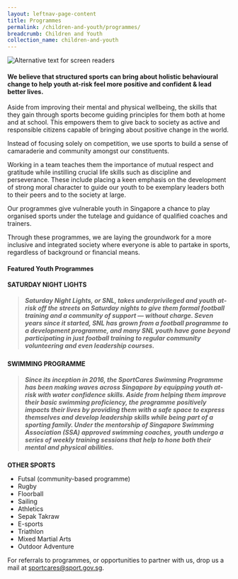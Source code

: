 ```yaml
---
layout: leftnav-page-content
title: Programmes
permalink: /children-and-youth/programmes/
breadcrumb: Children and Youth
collection_name: children-and-youth
---
```


![Alternative text for screen readers](/images/youth-programmes.jpg)

#### We believe that structured sports can bring about holistic behavioural change to help youth at-risk feel more positive and confident & lead better lives.

Aside from improving their mental and physical wellbeing, the skills that they gain through sports become guiding principles for them both at home and at school.  This empowers them to give back to society as active and responsible citizens capable of bringing about positive change in the world. 

Instead of focusing solely on competition, we use sports to build a sense of camaraderie and community amongst our constituents.  

Working in a team teaches them the importance of mutual respect and gratitude while instilling crucial life skills such as discipline and perseverance. These include placing a keen emphasis on the development of strong moral character to guide our youth to be exemplary leaders both to their peers and to the society at large.  

Our programmes give vulnerable youth in Singapore a chance to play organised sports under the tutelage and guidance of qualified coaches and trainers. 

Through these programmes, we are laying the groundwork for a more inclusive and integrated society where everyone is able to partake in sports, regardless of background or financial means. 

#### Featured **Youth Programmes**

**SATURDAY NIGHT LIGHTS**
> ##### Saturday Night Lights, or SNL, takes underprivileged and youth at-risk off the streets on Saturday nights to give them formal football training and a community of support — without charge. Seven years since it started, SNL has grown from a football programme to a development programme, and many SNL youth have gone beyond participating in just football training to regular community volunteering and even leadership courses. 

**SWIMMING PROGRAMME**
>##### Since its inception in 2016, the SportCares Swimming Programme has been making waves across Singapore by equipping youth at-risk with water confidence skills. Aside from helping them improve their basic swimming proficiency, the programme positively impacts their lives by providing them with a safe space to express themselves and develop leadership skills while being part of a sporting family.  Under the mentorship of Singapore Swimming Association (SSA) approved swimming coaches, youth undergo a series of weekly training sessions that help to hone both their mental and physical abilities. 

**OTHER SPORTS**

* Futsal (community-based programme)
* Rugby
* Floorball
* Sailing
* Athletics
* Sepak Takraw
* E-sports
* Triathlon
* Mixed Martial Arts
* Outdoor Adventure

For referrals to programmes, or opportunities to partner with us, drop us a mail at <sportcares@sport.gov.sg>.

